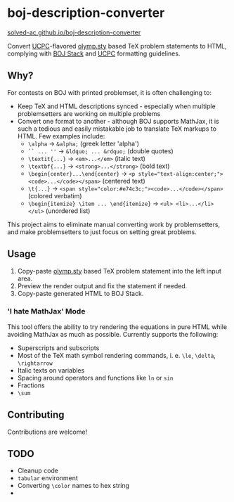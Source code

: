 # boj-description-converter

[solved-ac.github.io/boj-description-converter](https://solved-ac.github.io/boj-description-converter/)

Convert [UCPC](https://github.com/ucpcc/ucpc2020-description-layout)-flavored [olymp.sty](https://github.com/GassaFM/olymp.sty) based TeX problem statements to HTML, complying with [BOJ Stack](https://stack.acmicpc.net/guide/problem) and [UCPC](https://github.com/ucpcc/problemsetting-guidelines) formatting guidelines.

## Why?

For contests on BOJ with printed problemset, it is often challenging to:
* Keep TeX and HTML descriptions synced - especially when multiple problemsetters are working on multiple problems
* Convert one format to another - although BOJ supports MathJax, it is such a tedious and easily mistakable job to translate TeX markups to HTML. Few examples include:
  * `\alpha` &rarr; `&alpha;` (greek letter 'alpha')
  * ``` `` ... '' ``` &rarr; `&ldquo; ... &rdquo;` (double quotes)
  * `\textit{...}` &rarr; `<em>...</em>` (italic text)
  * `\textbf{...}` &rarr; `<strong>...</strong>` (bold text)
  * `\begin{center}...\end{center}` &rarr; `<p style="text-align:center;"><code>...</code></span>` (centered text)
  * `\t{...}` &rarr; `<span style="color:#e74c3c;"><code>...</code></span>` (colored verbatim)
  * `\begin{itemize} \item ... \end{itemize}` &rarr; `<ul> <li>...</li> </ul>` (unordered list)

This project aims to eliminate manual converting work by problemsetters, and make problemsetters to just focus on setting great problems.

## Usage

1. Copy-paste [olymp.sty](https://github.com/GassaFM/olymp.sty) based TeX problem statement into the left input area.
1. Preview the render output and fix the statement if needed.
1. Copy-paste generated HTML to BOJ Stack.

### 'I hate MathJax' Mode

This tool offers the ability to try rendering the equations in pure HTML while avoiding MathJax as much as possible. Currently supports the following:

* Superscripts and subscripts
* Most of the TeX math symbol rendering commands, i. e. `\le`, `\delta`, `\rightarrow`
* Italic texts on variables
* Spacing around operators and functions like `ln` or `sin`
* Fractions
* `\sum`

## Contributing

Contributions are welcome!

## TODO

* Cleanup code
* `tabular` environment
* Converting `\color` names to hex string
* 
